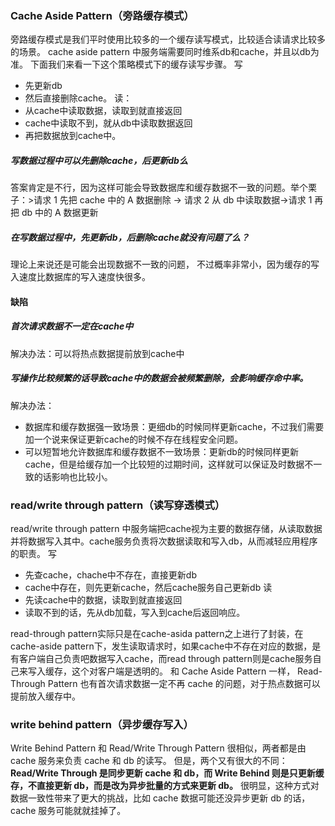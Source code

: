 ### Cache Aside Pattern（旁路缓存模式）
旁路缓存模式是我们平时使用比较多的一个缓存读写模式，比较适合读请求比较多的场景。
cache aside pattern 中服务端需要同时维系db和cache，并且以db为准。
下面我们来看一下这个策略模式下的缓存读写步骤。
写
- 先更新db
- 然后直接删除cache。
读：
- 从cache中读取数据，读取到就直接返回
- cache中读取不到，就从db中读取数据返回
- 再把数据放到cache中。
##### 写数据过程中可以先删除cache，后更新db么
答案肯定是不行，因为这样可能会导致数据库和缓存数据不一致的问题。举个栗子：>请求 1 先把 cache 中的 A 数据删除 -> 请求 2 从 db 中读取数据->请求 1 再把 db 中的 A 数据更新

##### 在写数据过程中，先更新db，后删除cache就没有问题了么？
理论上来说还是可能会出现数据不一致的问题， 不过概率非常小，因为缓存的写入速度比数据库的写入速度快很多。

#### 缺陷
##### 首次请求数据不一定在cache中
解决办法：可以将热点数据提前放到cache中
##### 写操作比较频繁的话导致cache中的数据会被频繁删除，会影响缓存命中率。
解决办法：
- 数据库和缓存数据强一致场景：更细db的时候同样更新cache，不过我们需要加一个说来保证更新cache的时候不存在线程安全问题。
- 可以短暂地允许数据库和缓存数据不一致场景：更新db的时候同样更新cache，但是给缓存加一个比较短的过期时间，这样就可以保证及时数据不一致的话影响也比较小。
### read/write through pattern（读写穿透模式）
read/write through pattern 中服务端把cache视为主要的数据存储，从读取数据并将数据写入其中。cache服务负责将次数据读取和写入db，从而减轻应用程序的职责。
写
- 先查cache，chache中不存在，直接更新db
- cache中存在，则先更新cache，然后cache服务自己更新db
读
- 先读cache中的数据，读取到就直接返回
- 读取不到的话，先从db加载，写入到cache后返回响应。

read-through pattern实际只是在cache-asida pattern之上进行了封装，在cache-aside pattern下，发生读取请求时，如果cache中不存在对应的数据，是有客户端自己负责吧数据写入cache，而read through pattern则是cache服务自己来写入缓存，这个对客户端是透明的。
和 Cache Aside Pattern 一样， Read-Through Pattern 也有首次请求数据一定不再 cache 的问题，对于热点数据可以提前放入缓存中。

### write behind pattern（异步缓存写入）
Write Behind Pattern 和 Read/Write Through Pattern 很相似，两者都是由 cache 服务来负责 cache 和 db 的读写。
但是，两个又有很大的不同：**Read/Write Through 是同步更新 cache 和 db，而 Write Behind 则是只更新缓存，不直接更新 db，而是改为异步批量的方式来更新 db。**
很明显，这种方式对数据一致性带来了更大的挑战，比如 cache 数据可能还没异步更新 db 的话，cache 服务可能就就挂掉了。